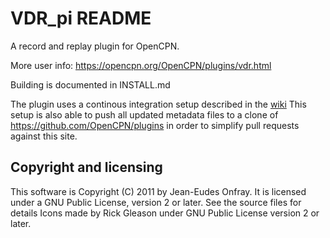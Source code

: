 # VDR\_pi README

A record and replay plugin for OpenCPN.

More user info: https://opencpn.org/OpenCPN/plugins/vdr.html

Building is documented in INSTALL.md

The plugin uses a continous integration setup described in the
[wiki](https://github.com/Rasbats/managed_plugins/wiki/Alternative-Workflow)
This setup is also able to push all updated metadata files to a clone
of https://github.com/OpenCPN/plugins in order to simplify pull requests
against this site.


## Copyright and licensing

This software is Copyright (C) 2011 by Jean-Eudes Onfray.  It is
licensed under a GNU Public License, version 2 or later. See the 
source files for details
Icons made by Rick Gleason under GNU Public License version 2 or later. 

